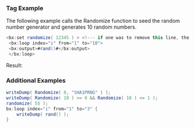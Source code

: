 ### Tag Example

The following example calls the Randomize function to seed the random number generator and generates 10 random numbers.  


```java
<bx:set randomize( 12345 ) > <!--- if one was to remove this line, the random numbers are different every time --->  
 <bx:loop index="i" from="1" to="10"> 
 <bx:output>#rand()#</bx:output> 
 </bx:loop> 
```

Result: 

### Additional Examples


```java
writeDump( Randomize( 8, "SHA1PRNG" ) );
writeDump( Randomize( 10 ) >= 0 && Randomize( 10 ) <= 1 );
randomize( 55 );
bx:loop index="i" from="1" to="3" {
	writeDump( rand() );
}

```


